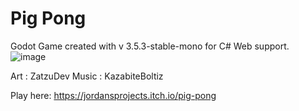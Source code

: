 # Pig Pong
Godot Game created with v 3.5.3-stable-mono for C# Web support.
![image](https://github.com/user-attachments/assets/e35574c6-1ecd-45f4-8b72-97f21ef8dc67)

Art : ZatzuDev
Music : KazabiteBoltiz

Play here: https://jordansprojects.itch.io/pig-pong

